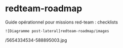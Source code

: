 # redteam-roadmap
Guide opérationnel  pour missions red-team : checklists

    ![Diagramme post-lateral]redteam-roadmap/images

/5654334534-588895003.jpg
